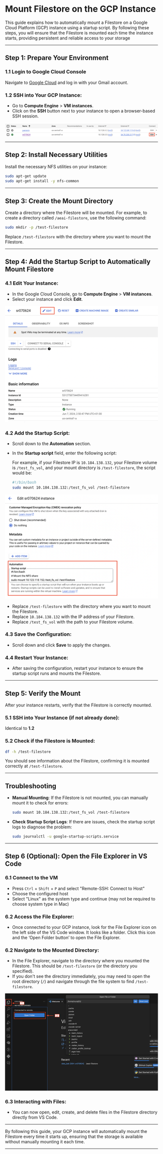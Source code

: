 # Mount Filestore on the GCP Instance

This guide explains how to automatically mount a Filestore on a Google Cloud Platform (GCP) instance using a startup script. By following these steps, you will ensure that the Filestore is mounted each time the instance starts, providing persistent and reliable access to your storage

---

## Step 1: Prepare Your Environment

### **1.1 Login to Google Cloud Console**

Navigate to [Google Cloud](https://cloud.google.com/) and log in with your Gmail account.

### **1.2 SSH into Your GCP Instance**:

- Go to **Compute Engine** > **VM instances**.
- Click on the **SSH** button next to your instance to open a browser-based SSH session.

<aside>

![Alt text](GCVM_setup/images/SSH_position.png)

</aside>

---

## Step 2: Install Necessary Utilities

Install the necessary NFS utilities on your instance:

```bash
sudo apt-get update
sudo apt-get install -y nfs-common
```

---

## Step 3: Create the Mount Directory

Create a directory where the Filestore will be mounted. For example, to create a directory called `/aeai-filestore`, use the following command:

```bash
sudo mkdir -p /test-filestore
```

Replace `/test-filestore` with the directory where you want to mount the Filestore.

---

## Step 4: Add the Startup Script to Automatically Mount Filestore

### **4.1 Edit Your Instance**:

- In the Google Cloud Console, go to **Compute Engine** > **VM instances**.
- Select your instance and click **Edit**.

<aside>


![Alt text](GCVM_setup/images/edit_position.png)

</aside>

### **4.2 Add the Startup Script**:

- Scroll down to the **Automation** section.
- In the **Startup script** field, enter the following script:
    
    For example, if your Filestore IP is `10.184.138.132`, your Filestore volume is `/test_fs_vol`, and your mount directory is `/test-filestore`, the script would be:
    
    ```bash
    #!/bin/bash
    sudo mount 10.184.138.132:/test_fs_vol /test-filestore
    ```
    

<aside>

![Alt text](GCVM_setup/images/startup_script.png)

</aside>

- Replace `/test-filestore` with the directory where you want to mount the Filestore.
- Replace `10.184.138.132` with the IP address of your Filestore.
- Replace `/test_fs_vol` with the path to your Filestore volume.

### **4.3 Save the Configuration**:

- Scroll down and click **Save** to apply the changes.

### **4.4 Restart Your Instance**:

- After saving the configuration, restart your instance to ensure the startup script runs and mounts the Filestore.

---

## Step 5: Verify the Mount

After your instance restarts, verify that the Filestore is correctly mounted.

### **5.1 SSH into Your Instance** (if not already done):

Identical to **1.2** 

### **5.2 Check if the Filestore is Mounted**:

```bash
df -h /test-filestore
```

You should see information about the Filestore, confirming it is mounted correctly at `/test-filestore`.

---

## Troubleshooting

- **Manual Mounting**:
If the Filestore is not mounted, you can manually mount it to check for errors:
    
    ```bash
    sudo mount 10.184.138.132:/test_fs_vol /test-filestore
    ```
    

- **Check Startup Script Logs**:
If there are issues, check the startup script logs to diagnose the problem:
    
    ```bash
    sudo journalctl -u google-startup-scripts.service
    ```
    

---

## Step 6 (Optional): Open the File Explorer in VS Code

### **6.1 Connect to the VM**

- Press `Ctrl` + `Shift` + `P` and select "Remote-SSH: Connect to Host"
- Choose the configured host
- Select "Linux" as the system type and continue (may not be required to choose system type in Mac)

### **6.2 Access the File Explorer**:

- Once connected to your GCP instance, look for the File Explorer icon on the left side of the VS Code window. It looks like a folder. Click this icon and the ‘Open Folder button’ to open the File Explorer.

### **6.2 Navigate to the Mounted Directory**:

- In the File Explorer, navigate to the directory where you mounted the Filestore. This should be `/test-filestore` (or the directory you specified).
- If you don't see the directory immediately, you may need to open the root directory (`/`) and navigate through the file system to find `/test-filestore`.

<aside>


![Alt text](GCVM_setup/images/navigate_files.png)

</aside>

### **6.3 Interacting with Files**:

- You can now open, edit, create, and delete files in the Filestore directory directly from VS Code.

---

By following this guide, your GCP instance will automatically mount the Filestore every time it starts up, ensuring that the storage is available without manually mounting it each time.

---
